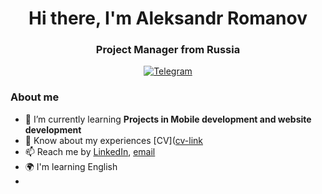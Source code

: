 <div id="header" align="center">
	<h1>Hi there, I'm Aleksandr Romanov</h1>
	<h3>Project Manager from Russia</h3>
<a href="https://t.me/Rivalishe">
		<img src="https://img.shields.io/badge/Telegram-blue?style=for-the-badge&logo=telegram&logoColor=white" alt="Telegram"/>
	</a>

</div>

### About me
- 🌱 I’m currently learning **Projects in Mobile development and website development**
- 📄 Know about my experiences [CV]([cv-link](https://krasnoyarsk.hh.ru/resume/f0749795ff0572e7ae0039ed1f335758676a52)
- 📫 Reach me by [LinkedIn](linkedin-link), [email](mailto:king8@mail.ru)
- 🌍 I'm learning English
- 
<!--
**Rivalishe/Rivalishe** is a ✨ _special_ ✨ repository because its `README.md` (this file) appears on your GitHub profile.

Here are some ideas to get you started:

- 🔭 I’m currently working on ...
- 🌱 I’m currently learning ...
- 👯 I’m looking to collaborate on ...
- 🤔 I’m looking for help with ...
- 💬 Ask me about ...
- 📫 How to reach me: ...
- 😄 Pronouns: ...
- ⚡ Fun fact: ...
-->
